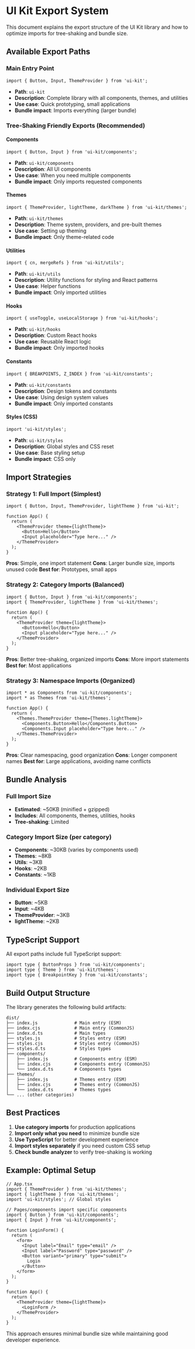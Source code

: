 # UI Kit Export System

This document explains the export structure of the UI Kit library and how to optimize imports for tree-shaking and bundle size.

## Available Export Paths

### Main Entry Point
```tsx
import { Button, Input, ThemeProvider } from 'ui-kit';
```
- **Path**: `ui-kit`
- **Description**: Complete library with all components, themes, and utilities
- **Use case**: Quick prototyping, small applications
- **Bundle impact**: Imports everything (larger bundle)

### Tree-Shaking Friendly Exports (Recommended)

#### Components
```tsx
import { Button, Input } from 'ui-kit/components';
```
- **Path**: `ui-kit/components`
- **Description**: All UI components
- **Use case**: When you need multiple components
- **Bundle impact**: Only imports requested components

#### Themes
```tsx
import { ThemeProvider, lightTheme, darkTheme } from 'ui-kit/themes';
```
- **Path**: `ui-kit/themes`
- **Description**: Theme system, providers, and pre-built themes
- **Use case**: Setting up theming
- **Bundle impact**: Only theme-related code

#### Utilities
```tsx
import { cn, mergeRefs } from 'ui-kit/utils';
```
- **Path**: `ui-kit/utils`
- **Description**: Utility functions for styling and React patterns
- **Use case**: Helper functions
- **Bundle impact**: Only imported utilities

#### Hooks
```tsx
import { useToggle, useLocalStorage } from 'ui-kit/hooks';
```
- **Path**: `ui-kit/hooks`
- **Description**: Custom React hooks
- **Use case**: Reusable React logic
- **Bundle impact**: Only imported hooks

#### Constants
```tsx
import { BREAKPOINTS, Z_INDEX } from 'ui-kit/constants';
```
- **Path**: `ui-kit/constants`
- **Description**: Design tokens and constants
- **Use case**: Using design system values
- **Bundle impact**: Only imported constants

#### Styles (CSS)
```tsx
import 'ui-kit/styles';
```
- **Path**: `ui-kit/styles`
- **Description**: Global styles and CSS reset
- **Use case**: Base styling setup
- **Bundle impact**: CSS only

## Import Strategies

### Strategy 1: Full Import (Simplest)
```tsx
import { Button, Input, ThemeProvider, lightTheme } from 'ui-kit';

function App() {
  return (
    <ThemeProvider theme={lightTheme}>
      <Button>Hello</Button>
      <Input placeholder="Type here..." />
    </ThemeProvider>
  );
}
```
**Pros**: Simple, one import statement
**Cons**: Larger bundle size, imports unused code
**Best for**: Prototypes, small apps

### Strategy 2: Category Imports (Balanced)
```tsx
import { Button, Input } from 'ui-kit/components';
import { ThemeProvider, lightTheme } from 'ui-kit/themes';

function App() {
  return (
    <ThemeProvider theme={lightTheme}>
      <Button>Hello</Button>
      <Input placeholder="Type here..." />
    </ThemeProvider>
  );
}
```
**Pros**: Better tree-shaking, organized imports
**Cons**: More import statements
**Best for**: Most applications

### Strategy 3: Namespace Imports (Organized)
```tsx
import * as Components from 'ui-kit/components';
import * as Themes from 'ui-kit/themes';

function App() {
  return (
    <Themes.ThemeProvider theme={Themes.lightTheme}>
      <Components.Button>Hello</Components.Button>
      <Components.Input placeholder="Type here..." />
    </Themes.ThemeProvider>
  );
}
```
**Pros**: Clear namespacing, good organization
**Cons**: Longer component names
**Best for**: Large applications, avoiding name conflicts

## Bundle Analysis

### Full Import Size
- **Estimated**: ~50KB (minified + gzipped)
- **Includes**: All components, themes, utilities, hooks
- **Tree-shaking**: Limited

### Category Import Size (per category)
- **Components**: ~30KB (varies by components used)
- **Themes**: ~8KB
- **Utils**: ~3KB
- **Hooks**: ~2KB
- **Constants**: ~1KB

### Individual Export Size
- **Button**: ~5KB
- **Input**: ~4KB
- **ThemeProvider**: ~3KB
- **lightTheme**: ~2KB

## TypeScript Support

All export paths include full TypeScript support:

```tsx
import type { ButtonProps } from 'ui-kit/components';
import type { Theme } from 'ui-kit/themes';
import type { BreakpointKey } from 'ui-kit/constants';
```

## Build Output Structure

The library generates the following build artifacts:

```
dist/
├── index.js              # Main entry (ESM)
├── index.cjs             # Main entry (CommonJS)
├── index.d.ts            # Main types
├── styles.js             # Styles entry (ESM)
├── styles.cjs            # Styles entry (CommonJS)
├── styles.d.ts           # Styles types
├── components/
│   ├── index.js          # Components entry (ESM)
│   ├── index.cjs         # Components entry (CommonJS)
│   └── index.d.ts        # Components types
├── themes/
│   ├── index.js          # Themes entry (ESM)
│   ├── index.cjs         # Themes entry (CommonJS)
│   └── index.d.ts        # Themes types
└── ... (other categories)
```

## Best Practices

1. **Use category imports** for production applications
2. **Import only what you need** to minimize bundle size
3. **Use TypeScript** for better development experience
4. **Import styles separately** if you need custom CSS setup
5. **Check bundle analyzer** to verify tree-shaking is working

## Example: Optimal Setup

```tsx
// App.tsx
import { ThemeProvider } from 'ui-kit/themes';
import { lightTheme } from 'ui-kit/themes';
import 'ui-kit/styles'; // Global styles

// Pages/components import specific components
import { Button } from 'ui-kit/components';
import { Input } from 'ui-kit/components';

function LoginForm() {
  return (
    <form>
      <Input label="Email" type="email" />
      <Input label="Password" type="password" />
      <Button variant="primary" type="submit">
        Login
      </Button>
    </form>
  );
}

function App() {
  return (
    <ThemeProvider theme={lightTheme}>
      <LoginForm />
    </ThemeProvider>
  );
}
```

This approach ensures minimal bundle size while maintaining good developer experience.